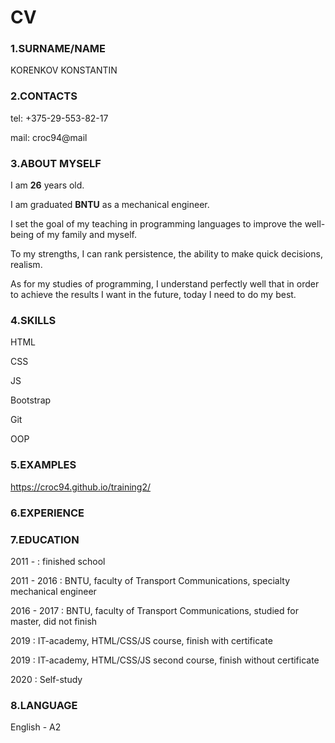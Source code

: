 # CV

### 1.SURNAME/NAME

KORENKOV KONSTANTIN

### 2.CONTACTS

tel: +375-29-553-82-17

mail: croc94@mail

### 3.ABOUT MYSELF

I am **26** years old.

I am graduated **BNTU** as a mechanical engineer.

I set the goal of my teaching in programming languages to improve the well-being of my family and myself.

To my strengths, I can rank persistence, the ability to make quick decisions, realism.

As for my studies of programming, I understand perfectly well that in order to achieve the results I want in the future, today I need to do my best.


### 4.SKILLS

HTML

CSS

JS

Bootstrap

Git

OOP

### 5.EXAMPLES

https://croc94.github.io/training2/



### 6.EXPERIENCE

### 7.EDUCATION

2011 - : finished school

2011 - 2016 : BNTU, faculty of Transport Communications, specialty mechanical engineer

2016 - 2017 : BNTU, faculty of Transport Communications, studied for master, did not finish

2019 : IT-academy, HTML/CSS/JS course, finish with certificate

2019 : IT-academy, HTML/CSS/JS second course, finish without certificate

2020 : Self-study


### 8.LANGUAGE

English - A2